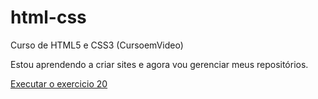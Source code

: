 # html-css
 Curso de HTML5 e CSS3 (CursoemVideo)

 Estou aprendendo a criar sites e agora vou gerenciar meus repositórios.

 <a href="https://gabrielgouveia7.github.io/html-css/exercicios/ex021/caixa02.html">Executar o exercicio 20</a>
